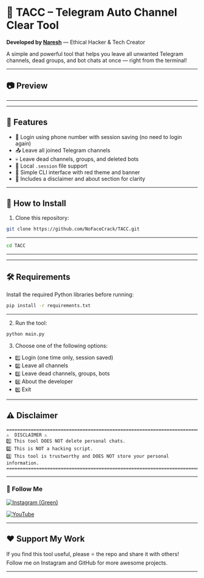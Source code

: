 # 🔴 TACC – Telegram Auto Channel Clear Tool

**Developed by [Naresh](https://instagram.com/errorexploit)** — Ethical Hacker & Tech Creator

A simple and powerful tool that helps you leave all unwanted Telegram channels, dead groups, and bot chats at once — right from the terminal!


---

## 📷 Preview

<!-- Add a screenshot if you want -->

---

---

## 🚀 Features

- 🔐 Login using phone number with session saving (no need to login again)
- 📤 Leave all joined Telegram channels
- 💀 Leave dead channels, groups, and deleted bots
- 📁 Local `.session` file support
- 🧠 Simple CLI interface with red theme and banner
- 🤖 Includes a disclaimer and about section for clarity

---

## 🧪 How to Install 

1. Clone this repository:

```bash
git clone https://github.com/NoFaceCrack/TACC.git
```
---

```bash
cd TACC
```

---
---

## 🛠️ Requirements

Install the required Python libraries before running:

```bash
pip install -r requirements.txt
```

---

2. Run the tool:

```bash
python main.py
```

3. Choose one of the following options:

- `1️⃣` Login (one time only, session saved)
- `2️⃣` Leave all channels
- `3️⃣` Leave dead channels, groups, bots
- `4️⃣` About the developer
- `5️⃣` Exit

---

## ⚠️ Disclaimer

```
===============================================================================
⚠️  DISCLAIMER ⚠️
1️⃣ This tool DOES NOT delete personal chats.
2️⃣ This is NOT a hacking script.
3️⃣ This tool is trustworthy and DOES NOT store your personal information.
===============================================================================
```

---

### 📱 Follow Me

[![Instagram (Green)](https://img.shields.io/badge/Instagram-%40NoFaceCrack-brightgreen?style=for-the-badge&logo=instagram)](https://www.instagram.com/no.face.crack?igsh=Nzc0bjUwZXQyY3Bv)

[![YouTube](https://img.shields.io/badge/YouTube-%40NoFaceCrack-red?style=for-the-badge&logo=youtube)](https://www.youtube.com/@NoFaceCrack)

---

## ❤️ Support My Work

If you find this tool useful, please ⭐ the repo and share it with others!  
Follow me on Instagram and GitHub for more awesome projects.

---
